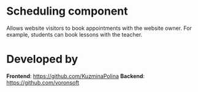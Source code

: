 # Scheduling component
Allows website visitors to book appointments with the website owner. For example, students can book lessons with the teacher.

# Developed by

**Frontend**: https://github.com/KuzminaPolina
**Backend**: https://github.com/voronsoft
